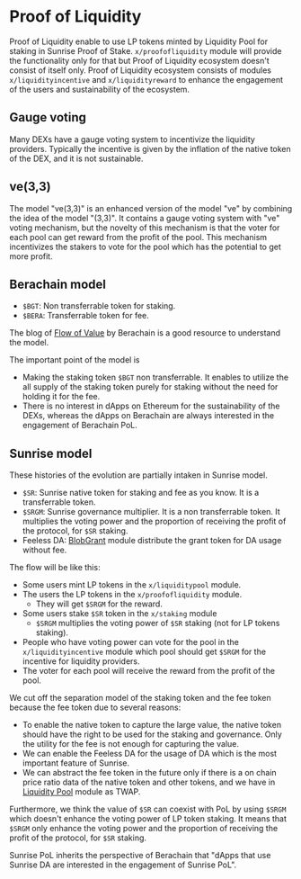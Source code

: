 # Proof of Liquidity

Proof of Liquidity enable to use LP tokens minted by Liquidity Pool for staking in Sunrise Proof of Stake.
`x/proofofliquidity` module will provide the functionality only for that but Proof of Liquidity ecosystem doesn't consist of itself only.
Proof of Liquidity ecosystem consists of modules `x/liquidityincentive` and `x/liquidityreward` to enhance the engagement of the users and sustainability of the ecosystem.

## Gauge voting

Many DEXs have a gauge voting system to incentivize the liquidity providers.
Typically the incentive is given by the inflation of the native token of the DEX, and it is not sustainable.

## ve(3,3)

The model "ve(3,3)" is an enhanced version of the model "ve" by combining the idea of the model "(3,3)".
It contains a gauge voting system with "ve" voting mechanism, but the novelty of this mechanism is that the voter for each pool can get reward from the profit of the pool.
This mechanism incentivizes the stakers to vote for the pool which has the potential to get more profit.

## Berachain model

- `$BGT`: Non transferrable token for staking.
- `$BERA`: Transferrable token for fee.

The blog of [Flow of Value](https://blog.berachain.com/blog/flow-of-value-examining-the-differences-between-pos-and-pol-a-case-for-a-new-paradigm-in-sustainable-incentive-alignment-at-the-protocol-layer) by Berachain is a good resource to understand the model.

The important point of the model is

- Making the staking token `$BGT` non transferrable. It enables to utilize the all supply of the staking token purely for staking without the need for holding it for the fee.
- There is no interest in dApps on Ethereum for the sustainability of the DEXs, whereas the dApps on Berachain are always interested in the engagement of Berachain PoL.

## Sunrise model

These histories of the evolution are partially intaken in Sunrise model.

- `$SR`: Sunrise native token for staking and fee as you know. It is a transferrable token.
- `$SRGM`: Sunrise governance multiplier. It is a non transferrable token. It multiplies the voting power and the proportion of receiving the profit of the protocol, for `$SR` staking.
- Feeless DA: [BlobGrant](./blobgrant.md) module distribute the grant token for DA usage without fee.

The flow will be like this:

- Some users mint LP tokens in the `x/liquiditypool` module.
- The users the LP tokens in the `x/proofofliquidity` module.
  - They will get `$SRGM` for the reward.
- Some users stake `$SR` token in the `x/staking` module
  - `$SRGM` multiplies the voting power of `$SR` staking (not for LP tokens staking).
- People who have voting power can vote for the pool in the `x/liquidityincentive` module which pool should get `$SRGM` for the incentive for liquidity providers.
- The voter for each pool will receive the reward from the profit of the pool.

We cut off the separation model of the staking token and the fee token because the fee token due to several reasons:

- To enable the native token to capture the large value, the native token should have the right to be used for the staking and governance. Only the utility for the fee is not enough for capturing the value.
- We can enable the Feeless DA for the usage of DA which is the most important feature of Sunrise.
- We can abstract the fee token in the future only if there is a on chain price ratio data of the native token and other tokens, and we have in [Liquidity Pool](./liquidity-pool.md) module as TWAP.

Furthermore, we think the value of `$SR` can coexist with PoL by using `$SRGM` which doesn't enhance the voting power of LP token staking.
It means that `$SRGM` only enhance the voting power and the proportion of receiving the profit of the protocol, for `$SR` staking.

Sunrise PoL inherits the perspective of Berachain that "dApps that use Sunrise DA are interested in the engagement of Sunrise PoL".
